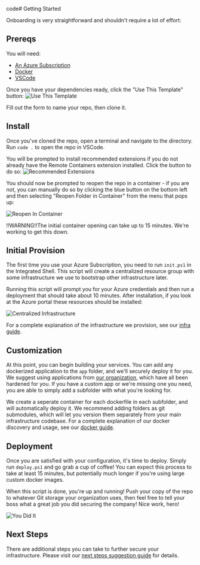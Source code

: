code# Getting Started

Onboarding is very straightforward and shouldn't require a lot of effort:

## Prereqs

You will need:

* [An Azure Subscription](https://azure.microsoft.com/en-us/pricing/purchase-options/pay-as-you-go/)
* [Docker](https://www.docker.com/products/docker-desktop)
* [VSCode](https://code.visualstudio.com/)

Once you have your dependencies ready, click the "Use This Template" button:
![Use This Template](../images/templatebutton.png)

Fill out the form to name your repo, then clone it.

## Install

Once you've cloned the repo, open a terminal and navigate to the directory.  Run
`code .` to open the repo in VSCode.

You will be prompted to install recommended extensions if you do not already have
the Remote Containers extension installed.
Click the button to do so:
![Recommended Extensions](../images/recommendations.png)

You should now be prompted to reopen the repo in a container - if you are not,
you can manually do so by clicking the blue button on the bottom left and then
selecting "Reopen Folder in Container" from the menu that pops up:

![Reopen In Container](../images/openincontainer.png)

!!WARNING!!The initial container opening can take up to 15 minutes.  We're
working to get this down.

## Initial Provision

The first time you use your Azure Subscription, you need to run `init.ps1` in
the Integrated Shell.  This script will create a centralized resource group
with some infrastructure we use to bootstrap other infrastructure later.

Running this script will prompt you for your Azure credentials and then run a
deployment that should take about 10 minutes.  After installation, if you look at the Azure portal
 these resources should be installed:

![Centralized Infrastructure](../images/centralizedinfra.png)

For a complete explanation of the infrastructure we provision, see our [infra guide](./infrastructure.md).

## Customization

At this point, you can begin building your services.  You can add any dockerized
application to the `app` folder, and we'll securely deploy it for you.
We suggest using applications from [our organization](https://github.com/mics-sbd),
which have all been hardened for you.  If you have a custom app or we're missing one
you need, you are able to simply add a subfolder with what you're looking for.

We create a seperate container for each dockerfile in each subfolder, and
will automatically deploy it.  We recommend adding folders as git submodules,
which will let you version them separately from your main infrastructure codebase.
For a complete explanation of our docker discovery and usage, see our [docker guide](./docker.md).

## Deployment

Once you are satisfied with your configuration, it's time to deploy.  Simply run
`deploy.ps1` and go grab a cup of coffee!  You can expect this process to take
at least 15 minutes, but potentially much longer if you're using large custom docker images.

When this script is done, you're up and running!  Push your copy of the repo to whatever
Git storage your organization uses, then feel free to tell your boss what a great job you
did securing the company!  Nice work, hero!

![You Did It](../images/youdidit.png)

## Next Steps

There are additional steps you can take to further secure your infrastructure.  Please visit
our [next steps suggestion guide](nextsteps.md) for details.
